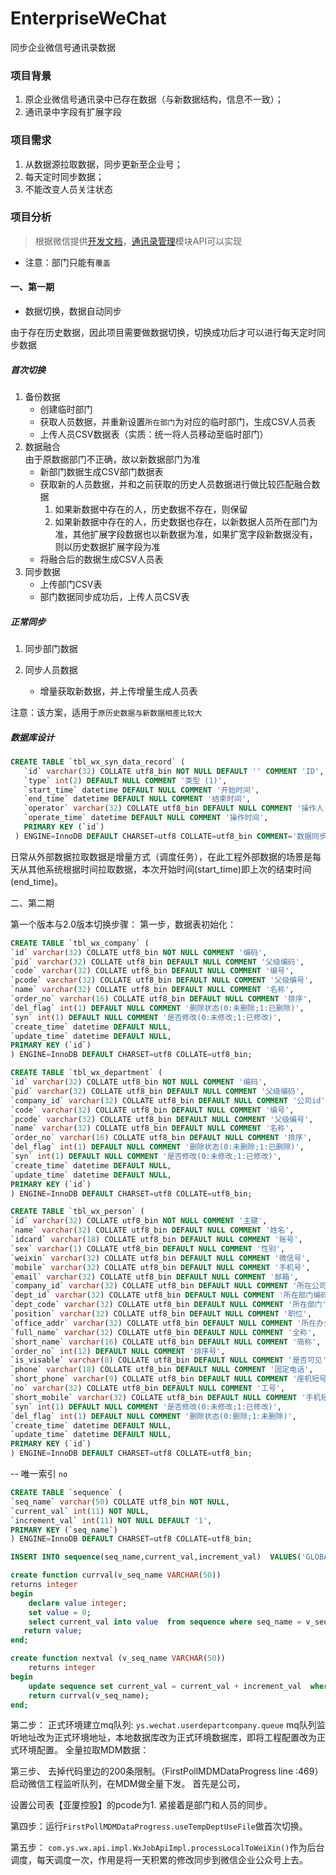 # EnterpriseWeChat
同步企业微信号通讯录数据

### 项目背景
1. 原企业微信号通讯录中已存在数据（与新数据结构，信息不一致）；
2. 通讯录中字段有扩展字段

### 项目需求
1. 从数据源拉取数据，同步更新至企业号；
2. 每天定时同步数据；
3. 不能改变人员关注状态

### 项目分析
>根据微信提供[开发文档](http://qydev.weixin.qq.com/wiki/index.php)，[通讯录管理](http://qydev.weixin.qq.com/wiki/index.php?title=%E5%BC%82%E6%AD%A5%E4%BB%BB%E5%8A%A1%E6%8E%A5%E5%8F%A3)模块API可以实现
* 注意：部门只能有`覆盖`

#### 一、第一期  
* 数据切换，数据自动同步  

由于存在历史数据，因此项目需要做数据切换，切换成功后才可以进行每天定时同步数据

##### 首次切换
1. 备份数据
    * 创建临时部门
    * 获取人员数据，并重新设置`所在部门`为对应的临时部门，生成CSV人员表
    * 上传人员CSV数据表（实质：统一将人员移动至临时部门）
2. 数据融合  
    由于原数据部门不正确，故以新数据部门为准
    * 新部门数据生成CSV部门数据表
    * 获取新的人员数据，并和之前获取的历史人员数据进行做比较匹配融合数据
        1. 如果新数据中存在的人，历史数据不存在，则保留
        2. 如果新数据中存在的人，历史数据也存在，以新数据人员所在部门为准，其他扩展字段数据也以新数据为准，如果扩宽字段新数据没有，则以历史数据扩展字段为准
    * 将融合后的数据生成CSV人员表  
3. 同步数据 
    * 上传部门CSV表
    * 部门数据同步成功后，上传人员CSV表  
    
##### 正常同步
1. 同步部门数据

2. 同步人员数据
    * 增量获取新数据，并上传增量生成人员表  
    
注意：该方案，适用于`原历史数据与新数据相差比较大`

##### 数据库设计
```sql
CREATE TABLE `tbl_wx_syn_data_record` (
   `id` varchar(32) COLLATE utf8_bin NOT NULL DEFAULT '' COMMENT 'ID',
   `type` int(2) DEFAULT NULL COMMENT '类型 (1)',
   `start_time` datetime DEFAULT NULL COMMENT '开始时间',
   `end_time` datetime DEFAULT NULL COMMENT '结束时间',
   `operator` varchar(32) COLLATE utf8_bin DEFAULT NULL COMMENT '操作人',
   `operate_time` datetime DEFAULT NULL COMMENT '操作时间',
   PRIMARY KEY (`id`)
 ) ENGINE=InnoDB DEFAULT CHARSET=utf8 COLLATE=utf8_bin COMMENT='数据同步记录表'
 ```
 日常从外部数据拉取数据是增量方式（调度任务），在此工程外部数据的场景是每天从其他系统根据时间拉取数据，本次开始时间(start_time)即上次的结束时间(end_time)。
 
二、第二期

第一个版本与2.0版本切换步骤：
第一步，数据表初始化：
```sql
CREATE TABLE `tbl_wx_company` (
`id` varchar(32) COLLATE utf8_bin NOT NULL COMMENT '编码',
`pid` varchar(32) COLLATE utf8_bin DEFAULT NULL COMMENT '父级编码',
`code` varchar(32) COLLATE utf8_bin DEFAULT NULL COMMENT '编号',
`pcode` varchar(32) COLLATE utf8_bin DEFAULT NULL COMMENT '父级编号',
`name` varchar(32) COLLATE utf8_bin DEFAULT NULL COMMENT '名称',
`order_no` varchar(16) COLLATE utf8_bin DEFAULT NULL COMMENT '排序',
`del_flag` int(1) DEFAULT NULL COMMENT '删除状态(0:未删除;1:已删除)',
`syn` int(1) DEFAULT NULL COMMENT '是否修改(0:未修改;1:已修改)',
`create_time` datetime DEFAULT NULL,
`update_time` datetime DEFAULT NULL,
PRIMARY KEY (`id`)
) ENGINE=InnoDB DEFAULT CHARSET=utf8 COLLATE=utf8_bin;
```
```sql
CREATE TABLE `tbl_wx_department` (
`id` varchar(32) COLLATE utf8_bin NOT NULL COMMENT '编码',
`pid` varchar(32) COLLATE utf8_bin DEFAULT NULL COMMENT '父级编码',
`company_id` varchar(32) COLLATE utf8_bin DEFAULT NULL COMMENT '公司id',
`code` varchar(32) COLLATE utf8_bin DEFAULT NULL COMMENT '编号',
`pcode` varchar(32) COLLATE utf8_bin DEFAULT NULL COMMENT '父级编号',
`name` varchar(32) COLLATE utf8_bin DEFAULT NULL COMMENT '名称',
`order_no` varchar(16) COLLATE utf8_bin DEFAULT NULL COMMENT '排序',
`del_flag` int(1) DEFAULT NULL COMMENT '删除状态(0:未删除;1:已删除)',
`syn` int(1) DEFAULT NULL COMMENT '是否修改(0:未修改;1:已修改)',
`create_time` datetime DEFAULT NULL,
`update_time` datetime DEFAULT NULL,
PRIMARY KEY (`id`)
) ENGINE=InnoDB DEFAULT CHARSET=utf8 COLLATE=utf8_bin;
```
```sql
CREATE TABLE `tbl_wx_person` (
`id` varchar(32) COLLATE utf8_bin NOT NULL COMMENT '主键',
`name` varchar(32) COLLATE utf8_bin DEFAULT NULL COMMENT '姓名',
`idcard` varchar(18) COLLATE utf8_bin DEFAULT NULL COMMENT '账号',
`sex` varchar(1) COLLATE utf8_bin DEFAULT NULL COMMENT '性别',
`weixin` varchar(32) COLLATE utf8_bin DEFAULT NULL COMMENT '微信号',
`mobile` varchar(32) COLLATE utf8_bin DEFAULT NULL COMMENT '手机号',
`email` varchar(32) COLLATE utf8_bin DEFAULT NULL COMMENT '邮箱',
`company_id` varchar(32) COLLATE utf8_bin DEFAULT NULL COMMENT '所在公司编码',
`dept_id` varchar(32) COLLATE utf8_bin DEFAULT NULL COMMENT '所在部门编码',
`dept_code` varchar(32) COLLATE utf8_bin DEFAULT NULL COMMENT '所在部门',
`position` varchar(32) COLLATE utf8_bin DEFAULT NULL COMMENT '职位',
`office_addr` varchar(32) COLLATE utf8_bin DEFAULT NULL COMMENT '所在办公室',
`full_name` varchar(32) COLLATE utf8_bin DEFAULT NULL COMMENT '全称',
`short_name` varchar(16) COLLATE utf8_bin DEFAULT NULL COMMENT '简称',
`order_no` int(12) DEFAULT NULL COMMENT '排序号',
`is_visable` varchar(8) COLLATE utf8_bin DEFAULT NULL COMMENT '是否可见',
`phone` varchar(18) COLLATE utf8_bin DEFAULT NULL COMMENT '固定电话',
`short_phone` varchar(9) COLLATE utf8_bin DEFAULT NULL COMMENT '座机短号',
`no` varchar(32) COLLATE utf8_bin DEFAULT NULL COMMENT '工号',
`short_mobile` varchar(32) COLLATE utf8_bin DEFAULT NULL COMMENT '手机短号',
`syn` int(1) DEFAULT NULL COMMENT '是否修改(0:未修改;1:已修改)',
`del_flag` int(1) DEFAULT NULL COMMENT '删除状态(0:删除;1:未删除)',
`create_time` datetime DEFAULT NULL,
`update_time` datetime DEFAULT NULL,
PRIMARY KEY (`id`)
) ENGINE=InnoDB DEFAULT CHARSET=utf8 COLLATE=utf8_bin;
```
--  唯一索引 `no`
```sql
CREATE TABLE `sequence` (
`seq_name` varchar(50) COLLATE utf8_bin NOT NULL,
`current_val` int(11) NOT NULL,
`increment_val` int(11) NOT NULL DEFAULT '1',
PRIMARY KEY (`seq_name`)
) ENGINE=InnoDB DEFAULT CHARSET=utf8 COLLATE=utf8_bin;
```
```sql
INSERT INTO sequence(seq_name,current_val,increment_val)  VALUES('GLOBAL',1,1);
```
```sql
create function currval(v_seq_name VARCHAR(50))   
returns integer  
begin      
	declare value integer;       
	set value = 0;       
	select current_val into value  from sequence where seq_name = v_seq_name; 
   return value; 
end;
```
```sql
create function nextval (v_seq_name VARCHAR(50))
	returns integer
begin
    update sequence set current_val = current_val + increment_val  where seq_name = v_seq_name;
	return currval(v_seq_name);
end;
```

第二步：
正式环境建立mq队列: `ys.wechat.userdepartcompany.queue`
mq队列监听地址改为正式环境地址，本地数据库改为正式环境数据库，即将工程配置改为正式环境配置。
全量拉取MDM数据：

第三步、
去掉代码里边的200条限制。（FirstPollMDMDataProgress line :469）
启动微信工程监听队列，在MDM做全量下发。
首先是公司，

设置公司表【亚厦控股】的pcode为1.
紧接着是部门和人员的同步。

第四步：运行`FirstPollMDMDataProgress.useTempDeptUseFile`做首次切换。

第五步：
`com.ys.wx.api.impl.WxJobApiImpl.processLocalToWeiXin()`作为后台调度，每天调度一次，作用是将一天积累的修改同步到微信企业公众号上去。









